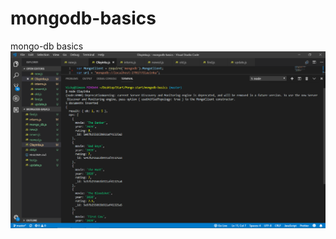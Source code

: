 # mongodb-basics
mongo-db basics
<img src="images/Screenshot (56).png" alt="Insertion of collection (a)">
